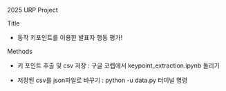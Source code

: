 2025 URP Project

Title
- 동작 키포인트를 이용한 발표자 행동 평가!

Methods

- 키 포인트 추출 및 csv 저장 : 구글 코렙에서 keypoint_extraction.ipynb 돌리기

- 저장된 csv를 json파일로 바꾸기 : python -u data.py 터미널 명령